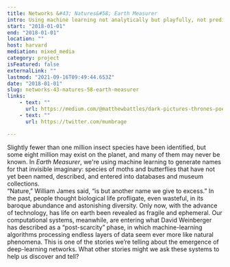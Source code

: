 ```yaml
---
title: Networks &#43; Natures&#58; Earth Measurer
intro: Using machine learning not analytically but playfully, not predictively but expressively, to explore the enormity of biodiversity loss in the Anthropocene.
start: "2018-01-01"
end: "2018-01-01"
location: ""
host: harvard
mediation: mixed_media
category: project
isFeatured: false
externalLink: ""
lastmod: "2021-09-16T09:49:44.653Z"
date: "2018-01-01"
slug: networks-43-natures-58-earth-measurer
links:
    - text: ""
      url: https://medium.com/@matthewbattles/dark-pictures-thrones-poems-that-take-a-thousand-years-to-die-algorithms-butterflies-and-a85a7e56065b
    - text: ""
      url: https://twitter.com/mumbrage

---
```

Slightly fewer than one million insect species have been identified, but some eight million may exist on the planet, and many of them may never be known. In <em>Earth Measurer</em>, we're using machine learning to generate names for that invisible imaginary: species of moths and butterflies that have not yet been named, described, and entered into databases and museum collections.  
“Nature,” William James said, “is but another name we give to excess.” In the past, people thought biological life profligate, even wasteful, in its baroque abundance and astonishing diversity. Only now, with the advance of technology, has life on earth been revealed as fragile and ephemeral. Our computational systems, meanwhile, are entering what David Weinberger has described as a “post-scarcity” phase, in which machine-learning algorithms processing endless layers of data seem ever more like natural phenomena.
This is one of the stories we’re telling about the emergence of deep-learning networks. What other stories might we ask these systems to help us discover and tell?